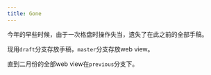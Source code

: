 ```yaml
---
title: Gone
---
```


今年的早些时候，由于一次格盘时操作失当，遗失了在此之前的全部手稿。

现用`draft`分支存放手稿，`master`分支存放web view。

直到二月份的全部web view在`previous`分支下。